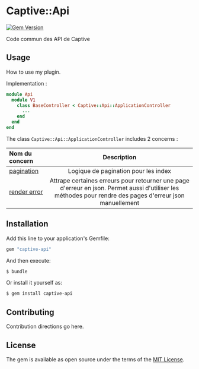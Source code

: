 # Captive::Api

[![Gem Version](https://img.shields.io/gem/v/captive-api.svg)](https://rubygems.org/gems/captive-api)


Code commun des API de Captive

## Usage
How to use my plugin.

Implementation :

```ruby
module Api
  module V1
    class BaseController < Captive::Api::ApplicationController
      ...
    end
  end
end
```

The class `Captive::Api::ApplicationController` includes 2 concerns :

| Nom du concern |  Description  |
|:-----|:--------:|
| [pagination](https://github.com/Captive-Studio/captive-api/blob/main/app/controllers/concerns/api/pagination_concern.rb) | Logique de pagination pour les index |
| [render error](https://github.com/Captive-Studio/captive-api/blob/main/app/controllers/concerns/api/render_error_concern.rb) | Attrape certaines erreurs pour retourner une page d'erreur en json. Permet aussi d'utiliser les méthodes pour rendre des pages d'erreur json manuellement |

## Installation
Add this line to your application's Gemfile:

```ruby
gem "captive-api"
```

And then execute:
```bash
$ bundle
```

Or install it yourself as:
```bash
$ gem install captive-api
```

## Contributing
Contribution directions go here.

## License
The gem is available as open source under the terms of the [MIT License](https://opensource.org/licenses/MIT).
